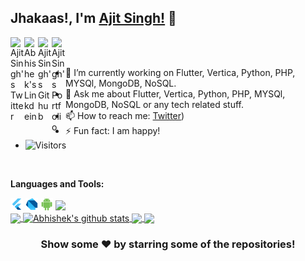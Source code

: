 ## Jhakaas!, I'm [Ajit Singh!](https://webinfinity.in/) 👋


<a href="https://twitter.com/webinfinity">
  <img align="left" alt="Ajit Singh's Twitter" width="22px" src="https://cdn.jsdelivr.net/npm/simple-icons@v3/icons/twitter.svg" />
</a>
<a href="https://www.linkedin.com/in/AbhishekDoshi26/">
  <img align="left" alt="Abhishek's Linkdein" width="22px" src="https://cdn.jsdelivr.net/npm/simple-icons@v3/icons/linkedin.svg" />
</a>
<a href="https://github.com/ajit008">
  <img align="left" alt="Ajit Singh's Github" width="22px" src="https://cdn.jsdelivr.net/npm/simple-icons@v3/icons/github.svg" />
</a>
<a href="https://webinfinity.in/">
  <img align="left" alt="Ajit Singh's Portfolio" width="22px" src="https://cdn.jsdelivr.net/npm/simple-icons@v3/icons/flutter.svg" />
</a>


<br/>
<br/>



- 🔭 I’m currently working on Flutter, Vertica, Python, PHP, MYSQl, MongoDB, NoSQL.
- 💬 Ask me about Flutter, Vertica, Python, PHP, MYSQl, MongoDB, NoSQL or any tech related stuff.
- 📫 How to reach me: [Twitter](https://twitter.com/webinfinity))
- ⚡ Fun fact: I am happy!
- ![Visitors](https://visitor-badge.laobi.icu/badge?page_id=ajit008.ajit008)                                 
<br>

**Languages and Tools:**  

<code><img height="20" src="https://raw.githubusercontent.com/github/explore/80688e429a7d4ef2fca1e82350fe8e3517d3494d/topics/flutter/flutter.png"></code>
<code><img height="20" src="https://raw.githubusercontent.com/github/explore/80688e429a7d4ef2fca1e82350fe8e3517d3494d/topics/dart/dart.png"></code>
<code><img height="20" src="https://raw.githubusercontent.com/github/explore/80688e429a7d4ef2fca1e82350fe8e3517d3494d/topics/android/android.png"></code>
<code><img height="20" src="https://cdn.jsdelivr.net/npm/simple-icons@3.10.0/icons/java.svg"></code>
<br>
<a href="https://github.com/ajit008">
  <img align="center" src="https://github-readme-stats.vercel.app/api/top-langs/?username=ajit008&theme=dark&hide_langs_below=1" height="220px"/>
</a>
<a href="https://github.com/ajit008">
 <img align="center" src="https://github-readme-stats.vercel.app/api?username=ajit008&show_icons=true&theme=dark&line_height=27" alt="Abhishek's github stats" height="220px" />
</a>
<a href="https://github.com/ajit008/contactus">
  <img align="center" src="https://github-readme-stats.vercel.app/api/pin/?username=ajit008&repo=contactus&theme=dark" />
</a>
<a href="https://github.com/ajit008/Shoppping-UI">
 <img align="center" src="https://github-readme-stats.vercel.app/api/pin/?username=ajit008&repo=Shoppping-UI&theme=dark" />
</a>



<div align="center">

### Show some ❤️ by starring some of the repositories!

</div>

